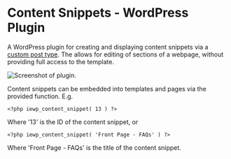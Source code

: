 # Content Snippets - WordPress Plugin

A WordPress plugin for creating and displaying content snippets via a [custom post type](https://codex.wordpress.org/Post_Types#Custom_Post_Types). The allows for editing of sections of a webpage, without providing full access to the template.

![Screenshot of plugin.](https://corenominal.org/wp-content/uploads/2016/04/Content_Snippets__WordPress_Plugin.png)

Content snippets can be embedded into templates and pages via the provided function. E.g.

    <?php iewp_content_snippet( 13 ) ?>

Where '13' is the ID of the content snippet, or

	<?php iewp_content_snippet( 'Front Page - FAQs' ) ?>

Where 'Front Page - FAQs' is the title of the content snippet.
